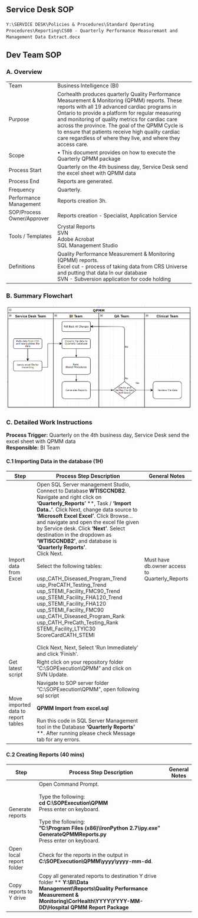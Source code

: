 ## Service Desk SOP

`Y:\SERVICE DESK\Policies & Procedures\Standard Operating Procedures\Reporting\CS08 - Quarterly Performance Measuremant and Management Data Extract.docx`

## Dev Team SOP

### A. Overview

<div class="sopwrap" markdown="1">

|||
|---|--|
|Team|Business Intelligence (BI)|
|Purpose|Corhealth produces quarterly Quality Performance Measurement & Monitoring (QPMM) reports. These reports with all 19 advanced cardiac programs in Ontario to provide a platform for regular measuring and monitoring of quality metrics for cardiac care across the province. The goal of the QPMM Cycle is to ensure that patients receive high quality cardiac care regardless of where they live, and where they access care.|
|Scope|•	This document provides on how to execute the Quarterly QPMM package|
|Process Start|Quarterly on the 4th business day, Service Desk send the excel sheet with QPMM data|
|Process End|Reports are generated. |
|Frequency |Quarterly.|
|Performance Management| 	Reports creation 3h.|
|SOP/Process Owner/Approver|	Reports creation - Specialist, Application Service|
|Tools / Templates| Crystal Reports <br> SVN <br> Adobe Acrobat <br> SQL Management Studio|
|Definitions |Quality Performance Measurement & Monitoring (QPMM) reports.<br>Excel cut - process of taking data from CRS Universe and putting that data In our database<br>SVN - Subversion application for code holding|

</div>

### B.	Summary Flowchart
![SOP Workflow](screenshots/SOP-Workflow.png)

### C.	Detailed Work Instructions

**Process Trigger:** Quarterly on the 4th business day, Service Desk send the excel sheet with QPMM data<br>
**Responsible:** BI Team

#### C.1 Importing Data in the database		(1H)



|Step |Process Step Description|General Notes|
|--|--|--|
|Import data from Excel|Open SQL Server management Studio, Connect to Database **WTISCCNDB2**. Navigate and right click on **‘Quarterly_Reports’** **, Task / **‘Import Data..’**. Click Next, change data source to **‘Microsoft Excel Excel’**. Click Browse… and navigate and open the excel file given by Service desk. Click **‘Next’**. Select destination in the dropdown as **‘WTISCCNDB2’**, and database is **‘Quarterly Reports’**. <br>Click Next.<br><br>Select the following tables:<br><br>usp_CATH_Diseased_Program_Trend<br>usp_PreCATH_Testing_Trend<br>usp_STEMI_Facility_FMC90_Trend<br>usp_STEMI_Facility_FHA120_Trend<br>usp_STEMI_Facility_FHA120<br>usp_STEMI_Facility_FMC90<br>usp_CATH_Diseased_Program_Rank<br>usp_CATH_PreCath_Testing_Rank<br>STEMI_Facility_LTYIC30<br>ScoreCardCATH_STEMI<br><br>Click Next, Next, Select ‘Run Immediately’ and click ‘Finish’.|Must have db.owner access to Quarterly_Reports|
|Get latest script|Right click on your repository folder “C:\SOPExecution\QPMM” and click on SVN Update.||
|Move imported data to report tables|Navigate to SOP server folder “C:\SOPExecution\QPMM”, open following sql script<br><br>**QPMM Import from excel.sql**<br><br>Run this code in SQL Server Management tool in the Database **‘Quarterly Reports’** **. After running please check Message tab for any errors.||

#### C.2 Creating Reports		(40 mins)
|Step|Process Step Description|General Notes|
|--|--|--|
|Generate reports|Open Command Prompt. <br><br>Type the following:<br>**cd  C:\SOPExecution\QPMM**<br>Press enter on keyboard.<br><br>Type the following:<br>**”C:\Program Files (x86)\IronPython 2.7\ipy.exe” GenerateQPMMReports.py**<br>Press enter on keyboard.||
|Open local report folder|Check for the reports in the output in   **C:\SOPExecution\QPMM\yyyy\yyyy-mm-dd**.||
|Copy reports to Y drive|Copy all generated reports to destination Y drive folder ** **Y:\BI\Data Management\Reports\Quality Performance Measurement & Monitoring\CorHealth\YYYY\YYYY-MM-DD\Hospital QPMM Report Package**||


